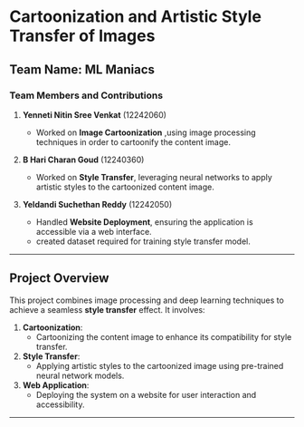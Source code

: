 # Cartoonization and Artistic Style Transfer of Images

## Team Name: ML Maniacs

### Team Members and Contributions
1. **Yenneti Nitin Sree Venkat** (12242060)  
   - Worked on **Image Cartoonization** ,using image processing techniques in order to cartoonify the content image.  
   
2. **B Hari Charan Goud** (12240360)  
   - Worked on **Style Transfer**, leveraging neural networks to apply artistic styles to the cartoonized content image.  
   
3. **Yeldandi Suchethan Reddy** (12242050)  
   - Handled **Website Deployment**, ensuring the application is accessible via a web interface.
   - created dataset required for training style transfer model.

---
## Project Overview
This project combines image processing and deep learning techniques to achieve a seamless **style transfer** effect. It involves:
1. **Cartoonization**:
   - Cartoonizing the content image to enhance its compatibility for style transfer.
2. **Style Transfer**:
   - Applying artistic styles to the cartoonized image using pre-trained neural network models.
3. **Web Application**:
   - Deploying the system on a website for user interaction and accessibility.
     
---
     
